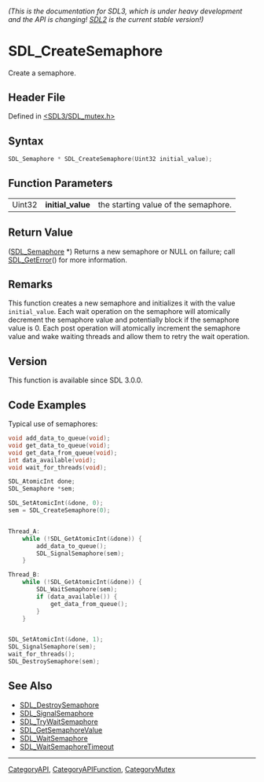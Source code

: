 ###### (This is the documentation for SDL3, which is under heavy development and the API is changing! [SDL2](https://wiki.libsdl.org/SDL2/) is the current stable version!)
# SDL_CreateSemaphore

Create a semaphore.

## Header File

Defined in [<SDL3/SDL_mutex.h>](https://github.com/libsdl-org/SDL/blob/main/include/SDL3/SDL_mutex.h)

## Syntax

```c
SDL_Semaphore * SDL_CreateSemaphore(Uint32 initial_value);
```

## Function Parameters

|        |                   |                                      |
| ------ | ----------------- | ------------------------------------ |
| Uint32 | **initial_value** | the starting value of the semaphore. |

## Return Value

([SDL_Semaphore](SDL_Semaphore) *) Returns a new semaphore or NULL on
failure; call [SDL_GetError](SDL_GetError)() for more information.

## Remarks

This function creates a new semaphore and initializes it with the value
`initial_value`. Each wait operation on the semaphore will atomically
decrement the semaphore value and potentially block if the semaphore value
is 0. Each post operation will atomically increment the semaphore value and
wake waiting threads and allow them to retry the wait operation.

## Version

This function is available since SDL 3.0.0.

## Code Examples

Typical use of semaphores:

```c
void add_data_to_queue(void);
void get_data_to_queue(void);
void get_data_from_queue(void);
int data_available(void);
void wait_for_threads(void);

SDL_AtomicInt done;
SDL_Semaphore *sem;

SDL_SetAtomicInt(&done, 0);
sem = SDL_CreateSemaphore(0);


Thread_A:
    while (!SDL_GetAtomicInt(&done)) {
        add_data_to_queue();
        SDL_SignalSemaphore(sem);
    }

Thread_B:
    while (!SDL_GetAtomicInt(&done)) {
        SDL_WaitSemaphore(sem);
        if (data_available()) {
            get_data_from_queue();
        }
    }


SDL_SetAtomicInt(&done, 1);
SDL_SignalSemaphore(sem);
wait_for_threads();
SDL_DestroySemaphore(sem);
```

## See Also

- [SDL_DestroySemaphore](SDL_DestroySemaphore)
- [SDL_SignalSemaphore](SDL_SignalSemaphore)
- [SDL_TryWaitSemaphore](SDL_TryWaitSemaphore)
- [SDL_GetSemaphoreValue](SDL_GetSemaphoreValue)
- [SDL_WaitSemaphore](SDL_WaitSemaphore)
- [SDL_WaitSemaphoreTimeout](SDL_WaitSemaphoreTimeout)

----
[CategoryAPI](CategoryAPI), [CategoryAPIFunction](CategoryAPIFunction), [CategoryMutex](CategoryMutex)

